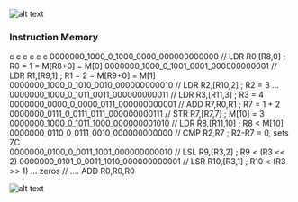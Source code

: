 ![alt text](https://github.com/srvrc/Computer-Architecture/blob/master/Single%20Cycle%20Processor%20Design/ee446exp3sim.png?raw=true)
### Instruction Memory 
c       c        c              c       c       c
0000000_1000_0_1000_0000_000000000000	//	LDR R0,[R8,0]    ;  R0 = 1 = M[R8+0] = M[0]
0000000_1000_0_1001_0001_000000000001	//  LDR R1,[R9,1]    ;  R1 = 2 = M[R9+0] = M[1]
0000000_1000_0_1010_0010_000000000010	//  LDR R2,[R10,2]  ;  R2 = 3          ...
0000000_1000_0_1011_0011_000000000011	//  LDR R3,[R11,3]  ;  R3 = 4
0000000_0000_0_0000_0111_000000000001	//	ADD R7,R0,R1   ;  R7 = 1 + 2
0000000_0111_0_0111_0111_000000000111	//	STR R7,[R7,7]    ;  M[10] = 3 
0000000_1000_0_1011_1000_000000001010	//	LDR R8,[R11,10] ; R8 < M[10]
0000000_0110_0_0111_0010_000000000000	// 	CMP R2,R7	  ; R2-R7 = 0, sets ZC	
0000000_0100_0_0011_1001_000000000010	// 	LSL  R9,[R3,2]    ; R9 < (R3 << 2)
0000000_0101_0_0011_1010_000000000001	//	LSR R10,[R3,1]  ; R10 < (R3 >> 1)
… zeros						// ….    ADD R0,R0,R0

![alt text](https://github.com/srvrc/Computer-Architecture/blob/master/Single%20Cycle%20Processor%20Design/ee446exp3cu.png?raw=true)
